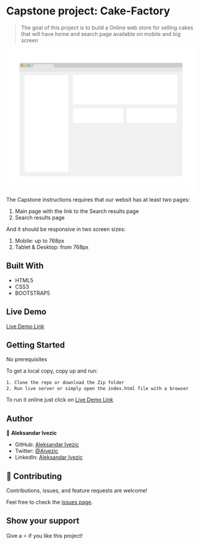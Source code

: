 # Capstone project: Cake-Factory

> The goal of this project is to build a Online web store for selling cakes that will have home and search page available on mobile and big screen

![screenshot](./app_screenshot.png)

The Capstone instructions requires that our websit has at least two pages: 
  1. Main page with the link to the Search results page
  2. Search results page
  
And it should be responsive in two screen sizes:
  1. Mobile: up to 768px 
  2. Tablet & Desktop: from 768px
## Built With

- HTML5
- CSS3
- BOOTSTRAP5

## Live Demo

[Live Demo Link](https://shinobiwarior.github.io/Cake-Factory/)

## Getting Started

No prerequisites

To get  a local copy, copy up and run:

    1. Clone the repo or download the Zip folder
    2. Run live server or simply open the index.html file with a browser

To run it online just click on [Live Demo Link](https://shinobiwarior.github.io/Cake-Factory/)

## Author

👤 **Aleksandar Ivezic**

- GitHub: [Aleksandar Ivezic](https://github.com/ShinobiWarior)
- Twitter: [@Aivezic](https://twitter.com/Aivezic)
- LinkedIn: [Aleksandar Ivezic](https://www.linkedin.com/in/aleksandar-ivezi%C4%87-1a6b0391/)

## 🤝 Contributing

Contributions, issues, and feature requests are welcome!

Feel free to check the [issues page](issues/).

## Show your support

Give a ⭐️ if you like this project!

